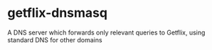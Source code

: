 # getflix-dnsmasq
A DNS server which forwards only relevant queries to Getflix, using standard DNS for other domains
